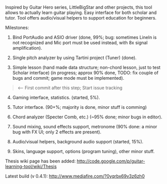 Inspired by Guitar Hero series, LittleBigStar and other projects, this tool allows to actually learn guitar playing. Easy interface for both scholar and tutor. Tool offers audio/visual helpers to support education for beginners.

Milestones:
1. Bind PortAudio and ASIO driver (done, 99%; bug: sometimes LineIn is not recognized and Mic port must be used instead, with 8x signal amplification).

2. Single pitch analyzer by using Tartini project (Tuner) (done).

3. Simple lesson (hand made data structure; non-chord lesson, just to test Scholar interface) (in progress; approx 90% done, TODO: fix couple of bugs and commit; game mode must be implemented).

> <-- First commit after this step; Start issue tracking

4. Gaming interface, statistics. (started, 5%).

5. Tutor interface. (90+%; majority is done, minor stuff is comming)

6. Chord analyzer (Specter Comb, etc.) (~95% done; minor bugs in editor).

7. Sound mixing, sound effects support, metronome (90% done: a minor bug with FX UI; only 2 effects are present).

8. Audio/visual helpers, background audio support (started, 15%).

9. Skins, language support, options (program tuning), other minor stuff.

Thesis wiki page has been added:
http://code.google.com/p/guitar-learning-tool/wiki/Thesis

Latest build (v 0.4.1):
http://www.mediafire.com/?0yqrbx69v3z6zh0